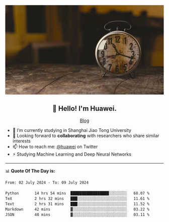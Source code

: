 <div align="center">
  <a href="https://github.com/JHW5981">
    <img src="./assets/background.jpg">
  </a>
</div>

<h2 align="center">👋 Hello! I'm Huawei.</h2>
<p align="center">
  <a href="https://blog.csdn.net/Edward__J?spm=1000.2115.3001.5343">Blog</a>
</p>


- 🔭 I’m currently studying in Shanghai Jiao Tong University
- 💬 Looking forward to **collaborating** with researchers who share similar interests
- 📫 How to reach me: [@huawei](https://twitter.com/yoohuaff) on Twitter
- ⚡ Studying Machine Learning and Deep Neural Networks

-------
📊 **Quote Of The Day is:**
<!--START_SECTION:waka-->

```txt
From: 02 July 2024 - To: 09 July 2024

Python       14 hrs 54 mins  █████████████████░░░░░░░░   68.07 %
TeX          2 hrs 32 mins   ███░░░░░░░░░░░░░░░░░░░░░░   11.61 %
Text         2 hrs 31 mins   ███░░░░░░░░░░░░░░░░░░░░░░   11.52 %
Markdown     42 mins         ▓░░░░░░░░░░░░░░░░░░░░░░░░   03.22 %
JSON         40 mins         ▓░░░░░░░░░░░░░░░░░░░░░░░░   03.11 %
```

<!--END_SECTION:waka-->
